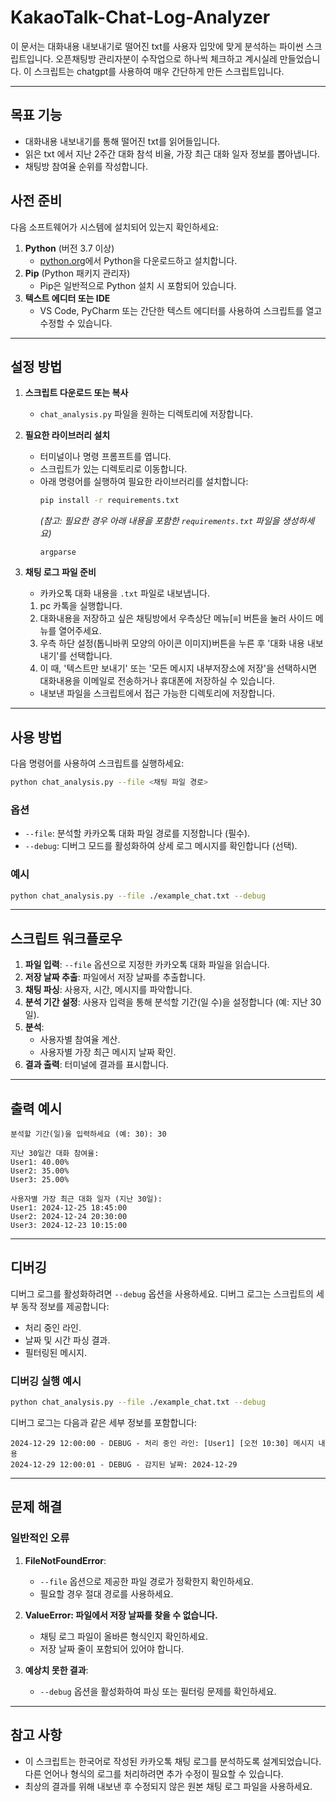 # KakaoTalk-Chat-Log-Analyzer
이 문서는 대화내용 내보내기로 떨어진 txt를 사용자 입맛에 맞게 분석하는 파이썬 스크립트입니다.
오픈채팅방 관리자분이 수작업으로 하나씩 체크하고 계시실레 만들었습니다.
이 스크립트는 chatgpt를 사용하여 매우 간단하게 만든 스크립트입니다.

---

## 목표 기능
- 대화내용 내보내기를 통해 떨어진 txt를 읽어들입니다.
- 읽은 txt 에서 지난 2주간 대화 참석 비율, 가장 최근 대화 일자 정보를 뽑아냅니다.
- 채팅방 참여율 순위를 작성합니다.

## 사전 준비

다음 소프트웨어가 시스템에 설치되어 있는지 확인하세요:

1. **Python** (버전 3.7 이상)
   - [python.org](https://www.python.org/)에서 Python을 다운로드하고 설치합니다.
2. **Pip** (Python 패키지 관리자)
   - Pip은 일반적으로 Python 설치 시 포함되어 있습니다.
3. **텍스트 에디터 또는 IDE**
   - VS Code, PyCharm 또는 간단한 텍스트 에디터를 사용하여 스크립트를 열고 수정할 수 있습니다.

---

## 설정 방법

1. **스크립트 다운로드 또는 복사**
   - `chat_analysis.py` 파일을 원하는 디렉토리에 저장합니다.

2. **필요한 라이브러리 설치**
   - 터미널이나 명령 프롬프트를 엽니다.
   - 스크립트가 있는 디렉토리로 이동합니다.
   - 아래 명령어를 실행하여 필요한 라이브러리를 설치합니다:
     ```bash
     pip install -r requirements.txt
     ```
     *(참고: 필요한 경우 아래 내용을 포함한 `requirements.txt` 파일을 생성하세요)*
     ```
     argparse
     ```

3. **채팅 로그 파일 준비**
   - 카카오톡 대화 내용을 `.txt` 파일로 내보냅니다.
    1. pc 카톡을 실행합니다.
    2. 대화내용을 저장하고 싶은 채팅방에서 우측상단 메뉴[≡] 버튼을 눌러 사이드 메뉴를 열어주세요.
    3. 우측 하단 설정(톱니바퀴 모양의 아이콘 이미지)버튼을 누른 후 '대화 내용 내보내기'를 선택합니다.
    4. 이 때,  '텍스트만 보내기' 또는 '모든 메시지 내부저장소에 저장'을 선택하시면 대화내용을 이메일로 전송하거나 휴대폰에 저장하실 수 있습니다. 
   - 내보낸 파일을 스크립트에서 접근 가능한 디렉토리에 저장합니다.

---

## 사용 방법

다음 명령어를 사용하여 스크립트를 실행하세요:

```bash
python chat_analysis.py --file <채팅 파일 경로>
```

### 옵션

- `--file`: 분석할 카카오톡 대화 파일 경로를 지정합니다 (필수).
- `--debug`: 디버그 모드를 활성화하여 상세 로그 메시지를 확인합니다 (선택).

### 예시

```bash
python chat_analysis.py --file ./example_chat.txt --debug
```

---

## 스크립트 워크플로우

1. **파일 입력**: `--file` 옵션으로 지정한 카카오톡 대화 파일을 읽습니다.
2. **저장 날짜 추출**: 파일에서 저장 날짜를 추출합니다.
3. **채팅 파싱**: 사용자, 시간, 메시지를 파악합니다.
4. **분석 기간 설정**: 사용자 입력을 통해 분석할 기간(일 수)을 설정합니다 (예: 지난 30일).
5. **분석**:
   - 사용자별 참여율 계산.
   - 사용자별 가장 최근 메시지 날짜 확인.
6. **결과 출력**: 터미널에 결과를 표시합니다.

---

## 출력 예시

```plaintext
분석할 기간(일)을 입력하세요 (예: 30): 30

지난 30일간 대화 참여율:
User1: 40.00%
User2: 35.00%
User3: 25.00%

사용자별 가장 최근 대화 일자 (지난 30일):
User1: 2024-12-25 18:45:00
User2: 2024-12-24 20:30:00
User3: 2024-12-23 10:15:00
```

---

## 디버깅

디버그 로그를 활성화하려면 `--debug` 옵션을 사용하세요. 디버그 로그는 스크립트의 세부 동작 정보를 제공합니다:

- 처리 중인 라인.
- 날짜 및 시간 파싱 결과.
- 필터링된 메시지.

### 디버깅 실행 예시

```bash
python chat_analysis.py --file ./example_chat.txt --debug
```

디버그 로그는 다음과 같은 세부 정보를 포함합니다:
```plaintext
2024-12-29 12:00:00 - DEBUG - 처리 중인 라인: [User1] [오전 10:30] 메시지 내용
2024-12-29 12:00:01 - DEBUG - 감지된 날짜: 2024-12-29
```

---

## 문제 해결

### 일반적인 오류

1. **FileNotFoundError**:
   - `--file` 옵션으로 제공한 파일 경로가 정확한지 확인하세요.
   - 필요할 경우 절대 경로를 사용하세요.

2. **ValueError: 파일에서 저장 날짜를 찾을 수 없습니다.**
   - 채팅 로그 파일이 올바른 형식인지 확인하세요.
   - 저장 날짜 줄이 포함되어 있어야 합니다.

3. **예상치 못한 결과**:
   - `--debug` 옵션을 활성화하여 파싱 또는 필터링 문제를 확인하세요.

---

## 참고 사항

- 이 스크립트는 한국어로 작성된 카카오톡 채팅 로그를 분석하도록 설계되었습니다. 다른 언어나 형식의 로그를 처리하려면 추가 수정이 필요할 수 있습니다.
- 최상의 결과를 위해 내보낸 후 수정되지 않은 원본 채팅 로그 파일을 사용하세요.


